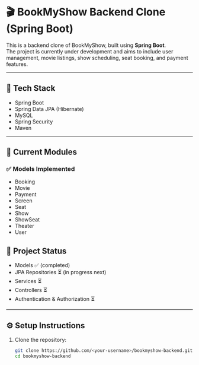 # 🎬 BookMyShow Backend Clone (Spring Boot)

This is a backend clone of BookMyShow, built using **Spring Boot**.  
The project is currently under development and aims to include user management, movie listings, show scheduling, seat booking, and payment features.

---

## 🚀 Tech Stack
- Spring Boot  
- Spring Data JPA (Hibernate)  
- MySQL
- Spring Security
- Maven  

---

## 📂 Current Modules

### ✅ Models Implemented
- Booking  
- Movie  
- Payment  
- Screen  
- Seat  
- Show  
- ShowSeat  
- Theater  
- User  




## 📌 Project Status
- Models ✅ (completed)  
- JPA Repositories ⏳ (in progress next)  
- Services ⏳  
- Controllers ⏳  
- Authentication & Authorization ⏳  

---

## ⚙️ Setup Instructions
1. Clone the repository:
   ```bash
   git clone https://github.com/<your-username>/bookmyshow-backend.git
   cd bookmyshow-backend
